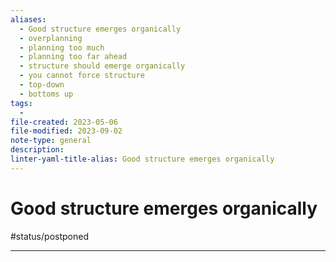 ```yaml
---
aliases:
  - Good structure emerges organically
  - overplanning
  - planning too much
  - planning too far ahead
  - structure should emerge organically
  - you cannot force structure
  - top-down
  - bottoms up
tags:
  - 
file-created: 2023-05-06
file-modified: 2023-09-02
note-type: general
description: 
linter-yaml-title-alias: Good structure emerges organically
---
```


# Good structure emerges organically

#status/postponed

---
